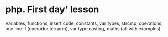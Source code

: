 # php. First day' lesson
Variables, functions, insert code, constants, var types, strcmp, operations, one line if (operador ternario), var type casting, maths (all with examples)
